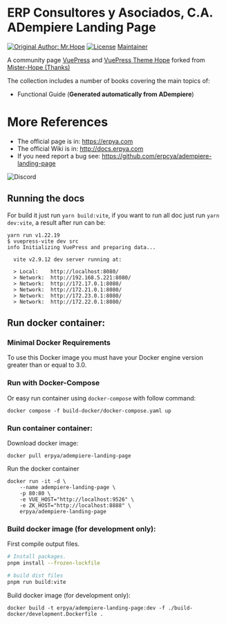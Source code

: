 # ERP Consultores y Asociados, C.A. ADempiere Landing Page

[![Original Author: Mr.Hope](https://img.shields.io/badge/Author-Mr.Hope-blue.svg?style=for-the-badge)](https://mrhope.site)
[![License](https://img.shields.io/github/license/mister-hope/mister-hope.github.io?style=for-the-badge)](https://github.com/Mister-Hope/Mister-Hope.github.io/blob/master/LICENSE)
[Maintainer](https://github.com/yamelsenih)

A community page [VuePress](https://v2.vuepress.vuejs.org/) and [VuePress Theme Hope](https://vuepress-theme-hope.github.io/v2/) forked from [Mister-Hope (Thanks)](https://github.com/Mister-Hope/Mister-Hope.github.io)

The collection includes a number of books covering the main topics of:

- Functional Guide (**Generated automatically from ADempiere**)

# More References

- The official page is in: https://erpya.com
- The official Wiki is in: http://docs.erpya.com
- If you need report a bug see: https://github.com/erpcya/adempiere-landing-page

![Discord](https://img.shields.io/discord/876231677209374750)

## Running the docs

For build it just run `yarn build:vite`, if you want to run all doc just run `yarn dev:vite`, a result after run can be:

```Shell
yarn run v1.22.19
$ vuepress-vite dev src
info Initializing VuePress and preparing data...

  vite v2.9.12 dev server running at:

  > Local:    http://localhost:8080/
  > Network:  http://192.168.5.221:8080/
  > Network:  http://172.17.0.1:8080/
  > Network:  http://172.21.0.1:8080/
  > Network:  http://172.23.0.1:8080/
  > Network:  http://172.22.0.1:8080/
```

## Run docker container:

### Minimal Docker Requirements

To use this Docker image you must have your Docker engine version greater than or equal to 3.0.

### Run with Docker-Compose

Or easy run container using `docker-compose` with follow command:

```shell
docker compose -f build-docker/docker-compose.yaml up
```

### Run container container:

Download docker image:

```shell
docker pull erpya/adempiere-landing-page
```

Run the docker container

```shell
docker run -it -d \
	--name adempiere-landing-page \
	-p 80:80 \
	-e VUE_HOST="http://localhost:9526" \
	-e ZK_HOST="http://localhost:8888" \
	erpya/adempiere-landing-page
```

### Build docker image (for development only):

First compile output files.

```bash
# Install packages.
pnpm install --frozen-lockfile

# build dist files
pnpm run build:vite
```

Build docker image (for development only):

```shell
docker build -t erpya/adempiere-landing-page:dev -f ./build-docker/development.Dockerfile .
```
